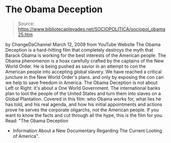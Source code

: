 # The Obama Deception

> Source: https://www.bibliotecapleyades.net/SOCIOPOLITICA/sociopol_obama25.htm

by
ChangeDaChannel
March 12, 2009
from
YouTube Website
The Obama Deception is a hard-hitting
film that completely destroys the myth that Barack Obama is working
for the best interests of the American people. The Obama phenomenon is a
hoax carefully crafted by the captains of the
New
World Order.
He is being pushed as savior in an attempt to
con the American people into accepting global slavery. We have reached a
critical juncture in the New World Order's plans. and only by exposing the
con can we help to save freedom in America. The Obama Deception is not about
Left or Right: it's about a One World Government.
The
international banks plan to loot the people of the United States
and turn them into slaves on a Global Plantation.
Covered in this film: who Obama works for, what
lies he has told, and his real agenda, and how his initial appointments and
actions prove he serves the corporate oligarchs, not the American people.
If you want to know the facts and cut through
all the hype, this is the film for you.
Read: "The
Obama Deception
- Information About a New Documentary Regarding The Current Looting of
America".
